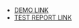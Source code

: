 - [DEMO LINK](https://Atteroot.github.io/layout_human-rights/) <br>
- [TEST REPORT LINK](https://Atteroot.github.io/layout_human-rights/report/html_report/)
